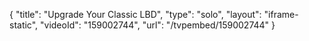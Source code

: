 {
    "title": "Upgrade Your Classic LBD",
    "type": "solo",
    "layout": "iframe-static",
    "videoId": "159002744",
    "url": "\/tvpembed\/159002744"
}